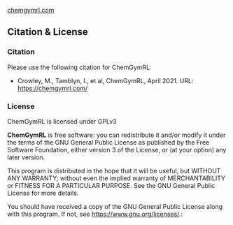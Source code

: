 [chemgymrl.com](https://chemgymrl.com/)

## Citation & License

### Citation

Please use the following citation for ChemGymRL:

* Crowley, M., Tamblyn, I., et al, ChemGymRL, April 2021. URL: https://chemgymrl.com/

### License 

ChemGymRL is licensed under GPLv3

**ChemGymRL** is free software: you can redistribute it and/or modify
it under the terms of the GNU General Public License as published by
the Free Software Foundation, either version 3 of the License, or
(at your option) any later version.

This program is distributed in the hope that it will be useful,
but WITHOUT ANY WARRANTY; without even the implied warranty of
MERCHANTABILITY or FITNESS FOR A PARTICULAR PURPOSE.  See the
GNU General Public License for more details.

You should have received a copy of the GNU General Public License
along with this program.  If not, see <https://www.gnu.org/licenses/>.:
